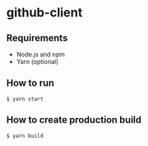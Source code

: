 # github-client

## Requirements

- Node.js and npm
- Yarn (optional)

## How to run

```shell
$ yarn start
```

## How to create production build

```shell
$ yarn build
```
